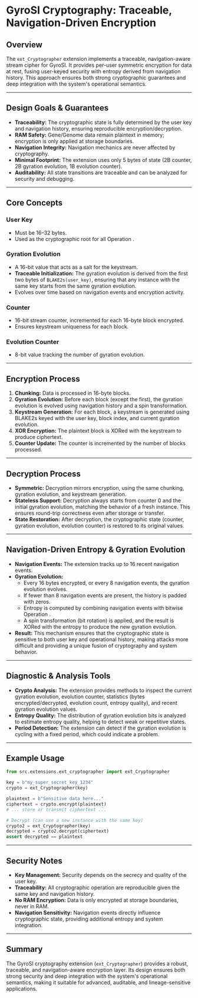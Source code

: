 # GyroSI Cryptography: Traceable, Navigation-Driven Encryption

## Overview

The `ext_Cryptographer` extension implements a traceable, navigation-aware stream cipher for GyroSI. It provides per-user symmetric encryption for data at rest, fusing user-keyed security with entropy derived from navigation history. This approach ensures both strong cryptographic guarantees and deep integration with the system's operational semantics.

---

## Design Goals & Guarantees

- **Traceability:** The cryptographic state is fully determined by the user key and navigation history, ensuring reproducible encryption/decryption.
- **RAM Safety:** Gene/Genome data remain plaintext in memory; encryption is only applied at storage boundaries.
- **Navigation Integrity:** Navigation mechanics are never affected by cryptography.
- **Minimal Footprint:** The extension uses only 5 bytes of state (2B counter, 2B gyration evolution, 1B evolution counter).
- **Auditability:** All state transitions are traceable and can be analyzed for security and debugging.

---

## Core Concepts

### User Key
- Must be 16–32 bytes.
- Used as the cryptographic root for all Operation .

### Gyration Evolution
- A 16-bit value that acts as a salt for the keystream.
- **Traceable Initialization:** The gyration evolution is derived from the first two bytes of `BLAKE2s(user_key)`, ensuring that any instance with the same key starts from the same gyration evolution.
- Evolves over time based on navigation events and encryption activity.

### Counter
- 16-bit stream counter, incremented for each 16-byte block encrypted.
- Ensures keystream uniqueness for each block.

### Evolution Counter
- 8-bit value tracking the number of gyration evolution.

---

## Encryption Process

1. **Chunking:** Data is processed in 16-byte blocks.
2. **Gyration Evolution:** Before each block (except the first), the gyration evolution is evolved using navigation history and a spin transformation.
3. **Keystream Generation:** For each block, a keystream is generated using BLAKE2s keyed with the user key, block index, and current gyration evolution.
4. **XOR Encryption:** The plaintext block is XORed with the keystream to produce ciphertext.
5. **Counter Update:** The counter is incremented by the number of blocks processed.

---

## Decryption Process

- **Symmetric:** Decryption mirrors encryption, using the same chunking, gyration evolution, and keystream generation.
- **Stateless Support:** Decryption always starts from counter 0 and the initial gyration evolution, matching the behavior of a fresh instance. This ensures round-trip correctness even after storage or transfer.
- **State Restoration:** After decryption, the cryptographic state (counter, gyration evolution, evolution counter) is restored to its original values.

---

## Navigation-Driven Entropy & Gyration Evolution

- **Navigation Events:** The extension tracks up to 16 recent navigation events.
- **Gyration Evolution:**
    - Every 16 bytes encrypted, or every 8 navigation events, the gyration evolution evolves.
    - If fewer than 8 navigation events are present, the history is padded with zeros.
    - Entropy is computed by combining navigation events with bitwise Operation .
    - A spin transformation (bit rotation) is applied, and the result is XORed with the entropy to produce the new gyration evolution.
- **Result:** This mechanism ensures that the cryptographic state is sensitive to both user key and operational history, making attacks more difficult and providing a unique fusion of cryptography and system behavior.

---

## Diagnostic & Analysis Tools

- **Crypto Analysis:** The extension provides methods to inspect the current gyration evolution, evolution counter, statistics (bytes encrypted/decrypted, evolution count, entropy quality), and recent gyration evolution values.
- **Entropy Quality:** The distribution of gyration evolution bits is analyzed to estimate entropy quality, helping to detect weak or repetitive states.
- **Period Detection:** The extension can detect if the gyration evolution is cycling with a fixed period, which could indicate a problem.

---

## Example Usage

```python
from src.extensions.ext_cryptographer import ext_Cryptographer

key = b"my_super_secret_key_1234"
crypto = ext_Cryptographer(key)

plaintext = b"Sensitive data here..."
ciphertext = crypto.encrypt(plaintext)
# ... store or transmit ciphertext ...

# Decrypt (can use a new instance with the same key)
crypto2 = ext_Cryptographer(key)
decrypted = crypto2.decrypt(ciphertext)
assert decrypted == plaintext
```

---

## Security Notes

- **Key Management:** Security depends on the secrecy and quality of the user key.
- **Traceability:** All cryptographic operation are reproducible given the same key and navigation history.
- **No RAM Encryption:** Data is only encrypted at storage boundaries, never in RAM.
- **Navigation Sensitivity:** Navigation events directly influence cryptographic state, providing additional entropy and system integration.

---

## Summary

The GyroSI cryptography extension (`ext_Cryptographer`) provides a robust, traceable, and navigation-aware encryption layer. Its design ensures both strong security and deep integration with the system's operational semantics, making it suitable for advanced, auditable, and lineage-sensitive applications. 